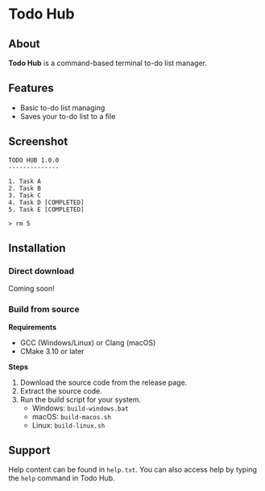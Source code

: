 # Todo Hub

## About

**Todo Hub** is a command-based terminal to-do list manager.

## Features

- Basic to-do list managing
- Saves your to-do list to a file

## Screenshot

```
TODO HUB 1.0.0
--------------

1. Task A
2. Task B
3. Task C
4. Task D [COMPLETED]
5. Task E [COMPLETED]

> rm 5
```

## Installation

### Direct download

Coming soon!

### Build from source

**Requirements**

- GCC (Windows/Linux) or Clang (macOS)
- CMake 3.10 or later

**Steps**

1. Download the source code from the release page.
2. Extract the source code.
3. Run the build script for your system.
    - Windows: `build-windows.bat`
    - macOS: `build-macos.sh`
    - Linux: `build-linux.sh`

## Support

Help content can be found in `help.txt`. You can also access help by typing the
`help` command in Todo Hub.

